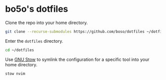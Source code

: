 # bo5o's dotfiles

Clone the repo into your home directory.

```sh
git clone --recurse-submodules https://github.com/boso/dotfiles ~/dotfiles
```

Enter the `dotfiles` directory.

```sh
cd ~/dotfiles
```

Use [GNU Stow](https://www.gnu.org/software/stow/manual/stow.html) to symlink the configuration for a specific tool into your home directory.

```sh
stow nvim
```
